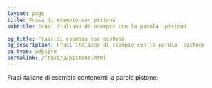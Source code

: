 ```yaml
---
layout: page
title: Frasi di esempio con pistone 
subtitle: Frasi italiane di esempio con la parola  pistone

og_title: Frasi di esempio con pistone 
og_description: Frasi italiane di esempio con la parola  pistone
og_type: website
permalink: /frasi/p/pistone.html
---
```


Frasi italiane di esempio contenenti la parola pistone:


